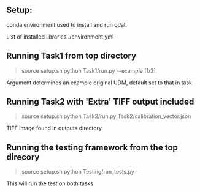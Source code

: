## Setup:
conda environment used to install and run gdal.

List of installed libraries ./environment.yml


## Running Task1 from top directory
> source setup.sh
> python Task1/run.py --example [1/2]

Argument determines an example original UDM, default set to that in task


## Running Task2 with 'Extra' TIFF output included 
> source setup.sh
> python Task2/run.py Task2/calibration_vector.json

TIFF image found in outputs directory


## Running the testing framework from the top direcory
> source setup.sh
> python Testing/run_tests.py

This will run the test on both tasks
